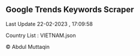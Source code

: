 

## Google Trends Keywords Scraper 
 
Last Update 22-02-2023 , 17:09:58

Country List :
VIETNAM.json



© Abdul Muttaqin 
